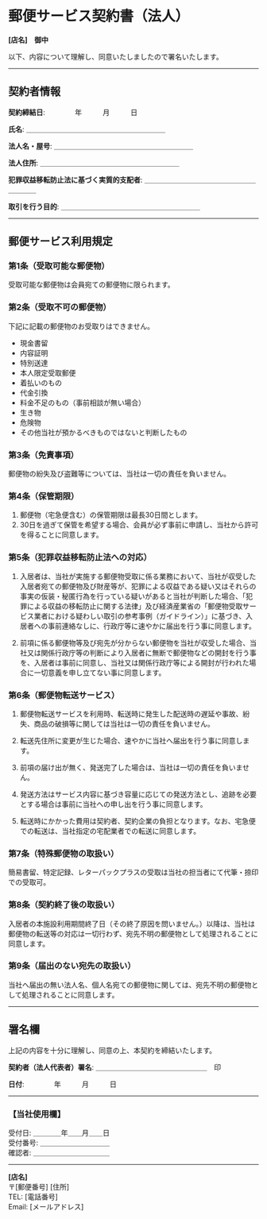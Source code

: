 # 郵便サービス契約書（法人）

**[店名]　御中**

以下、内容について理解し、同意いたしましたので署名いたします。

---

## 契約者情報

**契約締結日**: 　　　　年　　　月　　　日

**氏名**: ＿＿＿＿＿＿＿＿＿＿＿＿＿＿＿＿＿＿＿＿

**法人名・屋号**: ＿＿＿＿＿＿＿＿＿＿＿＿＿＿＿＿＿＿＿＿

**法人住所**: ＿＿＿＿＿＿＿＿＿＿＿＿＿＿＿＿＿＿＿＿

**犯罪収益移転防止法に基づく実質的支配者**: ＿＿＿＿＿＿＿＿＿＿＿＿＿＿＿＿＿＿＿＿

**取引を行う目的**: ＿＿＿＿＿＿＿＿＿＿＿＿＿＿＿＿＿＿＿＿

---

## 郵便サービス利用規定

### 第1条（受取可能な郵便物）
受取可能な郵便物は会員宛ての郵便物に限られます。

### 第2条（受取不可の郵便物）
下記に記載の郵便物のお受取りはできません。
- 現金書留
- 内容証明
- 特別送達
- 本人限定受取郵便
- 着払いのもの
- 代金引換
- 料金不足のもの（事前相談が無い場合）
- 生き物
- 危険物
- その他当社が預かるべきものではないと判断したもの

### 第3条（免責事項）
郵便物の紛失及び盗難等については、当社は一切の責任を負いません。

### 第4条（保管期限）
1. 郵便物（宅急便含む）の保管期限は最長30日間とします。
2. 30日を過ぎて保管を希望する場合、会員が必ず事前に申請し、当社から許可を得ることに同意します。

### 第5条（犯罪収益移転防止法への対応）
1. 入居者は、当社が実施する郵便物受取に係る業務において、当社が収受した入居者宛ての郵便物及び財産等が、犯罪による収益である疑い又はそれらの事実の仮装・秘匿行為を行っている疑いがあると当社が判断した場合、「犯罪による収益の移転防止に関する法律」及び経済産業省の「郵便物受取サービス業者における疑わしい取引の参考事例（ガイドライン）」に基づき、入居者への事前連絡なしに、行政庁等に速やかに届出を行う事に同意します。

2. 前項に係る郵便物等及び宛先が分からない郵便物を当社が収受した場合、当社又は関係行政庁等の判断により入居者に無断で郵便物などの開封を行う事を、入居者は事前に同意し、当社又は関係行政庁等による開封が行われた場合に一切意義を申し立てない事に同意します。

### 第6条（郵便物転送サービス）
1. 郵便物転送サービスを利用時、転送時に発生した配送時の遅延や事故、紛失、商品の破損等に関しては当社は一切の責任を負いません。

2. 転送先住所に変更が生じた場合、速やかに当社へ届出を行う事に同意します。

3. 前項の届け出が無く、発送完了した場合は、当社は一切の責任を負いません。

4. 発送方法はサービス内容に基づき容量に応じての発送方法とし、追跡を必要とする場合は事前に当社への申し出を行う事に同意します。

5. 転送時にかかった費用は契約者、契約企業の負担となります。なお、宅急便での転送は、当社指定の宅配業者での転送に同意します。

### 第7条（特殊郵便物の取扱い）
簡易書留、特定記録、レターパックプラスの受取は当社の担当者にて代筆・捺印での受取可。

### 第8条（契約終了後の取扱い）
入居者の本施設利用期間終了日（その終了原因を問いません。）以降は、当社は郵便物の転送等の対応は一切行わず、宛先不明の郵便物として処理されることに同意します。

### 第9条（届出のない宛先の取扱い）
当社へ届出の無い法人名、個人名宛ての郵便物に関しては、宛先不明の郵便物として処理されることに同意します。

---

## 署名欄

上記の内容を十分に理解し、同意の上、本契約を締結いたします。

**契約者（法人代表者）署名**: ＿＿＿＿＿＿＿＿＿＿＿＿＿＿＿＿　印

**日付**: 　　　　年　　　月　　　日

---

### 【当社使用欄】

受付日: ＿＿＿＿年＿＿月＿＿日  
受付番号: ＿＿＿＿＿＿＿＿＿＿  
確認者: ＿＿＿＿＿＿＿＿＿＿＿  

---

**[店名]**  
〒[郵便番号] [住所]  
TEL: [電話番号]  
Email: [メールアドレス]